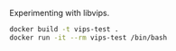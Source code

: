 Experimenting with libvips.

```sh
docker build -t vips-test .
docker run -it --rm vips-test /bin/bash
```